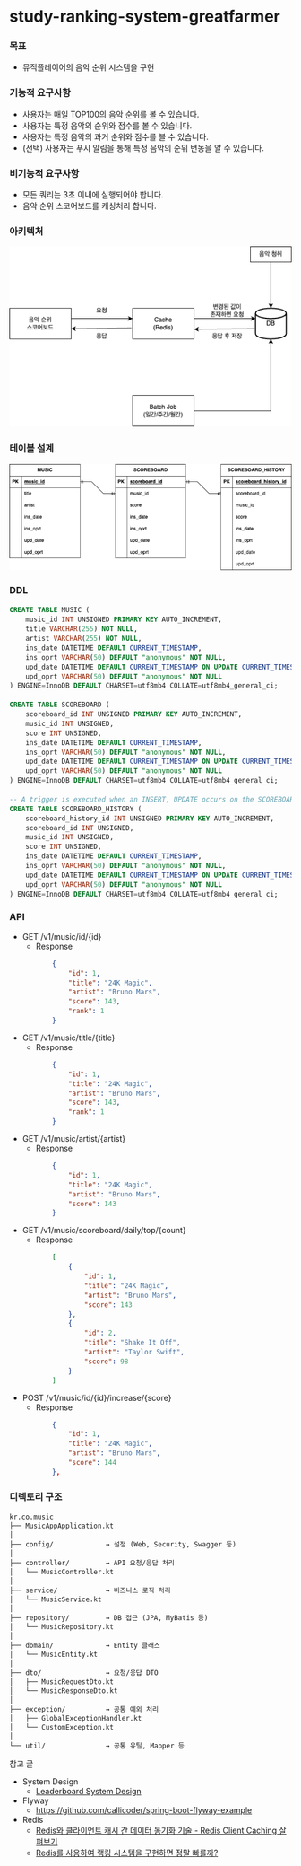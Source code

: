 # study-ranking-system-greatfarmer

### 목표
- 뮤직플레이어의 음악 순위 시스템을 구현

### 기능적 요구사항
- 사용자는 매일 TOP100의 음악 순위를 볼 수 있습니다.
- 사용자는 특정 음악의 순위와 점수를 볼 수 있습니다.
- 사용자는 특정 음악의 과거 순위와 점수를 볼 수 있습니다.
- (선택) 사용자는 푸시 알림을 통해 특정 음악의 순위 변동을 알 수 있습니다.

### 비기능적 요구사항
- 모든 쿼리는 3초 이내에 실행되어야 합니다.
- 음악 순위 스코어보드를 캐싱처리 합니다.

### 아키텍처
![아키텍쳐](ranking_20250322.drawio.png)

### 테이블 설계
![테이블 설계](ranking_db_20250322.drawio.png)

### DDL
```sql
CREATE TABLE MUSIC (
    music_id INT UNSIGNED PRIMARY KEY AUTO_INCREMENT,
    title VARCHAR(255) NOT NULL,
    artist VARCHAR(255) NOT NULL,
    ins_date DATETIME DEFAULT CURRENT_TIMESTAMP,
    ins_oprt VARCHAR(50) DEFAULT "anonymous" NOT NULL,
    upd_date DATETIME DEFAULT CURRENT_TIMESTAMP ON UPDATE CURRENT_TIMESTAMP,
    upd_oprt VARCHAR(50) DEFAULT "anonymous" NOT NULL
) ENGINE=InnoDB DEFAULT CHARSET=utf8mb4 COLLATE=utf8mb4_general_ci;

CREATE TABLE SCOREBOARD (
    scoreboard_id INT UNSIGNED PRIMARY KEY AUTO_INCREMENT,
    music_id INT UNSIGNED,
    score INT UNSIGNED,
    ins_date DATETIME DEFAULT CURRENT_TIMESTAMP,
    ins_oprt VARCHAR(50) DEFAULT "anonymous" NOT NULL,
    upd_date DATETIME DEFAULT CURRENT_TIMESTAMP ON UPDATE CURRENT_TIMESTAMP,
    upd_oprt VARCHAR(50) DEFAULT "anonymous" NOT NULL
) ENGINE=InnoDB DEFAULT CHARSET=utf8mb4 COLLATE=utf8mb4_general_ci;

-- A trigger is executed when an INSERT, UPDATE occurs on the SCOREBOARD table.
CREATE TABLE SCOREBOARD_HISTORY (
    scoreboard_history_id INT UNSIGNED PRIMARY KEY AUTO_INCREMENT,
    scoreboard_id INT UNSIGNED,
    music_id INT UNSIGNED,
    score INT UNSIGNED,
    ins_date DATETIME DEFAULT CURRENT_TIMESTAMP,
    ins_oprt VARCHAR(50) DEFAULT "anonymous" NOT NULL,
    upd_date DATETIME DEFAULT CURRENT_TIMESTAMP ON UPDATE CURRENT_TIMESTAMP,
    upd_oprt VARCHAR(50) DEFAULT "anonymous" NOT NULL
) ENGINE=InnoDB DEFAULT CHARSET=utf8mb4 COLLATE=utf8mb4_general_ci;
```

### API
- GET /v1/music/id/{id}
    - Response
        ```json
            {
                "id": 1,
                "title": "24K Magic",
                "artist": "Bruno Mars",
                "score": 143,
                "rank": 1
            }
        ```
- GET /v1/music/title/{title}
    - Response
        ```json
            {
                "id": 1,
                "title": "24K Magic",
                "artist": "Bruno Mars",
                "score": 143,
                "rank": 1
            }
        ```
- GET /v1/music/artist/{artist}
    - Response
        ```json
            {
                "id": 1,
                "title": "24K Magic",
                "artist": "Bruno Mars",
                "score": 143
            }
        ```
- GET /v1/music/scoreboard/daily/top/{count}
    - Response
        ```json
            [
                {
                    "id": 1,
                    "title": "24K Magic",
                    "artist": "Bruno Mars",
                    "score": 143
                },
                {
                    "id": 2,
                    "title": "Shake It Off",
                    "artist": "Taylor Swift",
                    "score": 98
                }
            ]
        ```
- POST /v1/music/id/{id}/increase/{score}
    - Response
        ```json
            {
                "id": 1,
                "title": "24K Magic",
                "artist": "Bruno Mars",
                "score": 144
            },
        ```

### 디렉토리 구조
```
kr.co.music
├── MusicAppApplication.kt
│
├── config/             → 설정 (Web, Security, Swagger 등)
│
├── controller/         → API 요청/응답 처리
│   └── MusicController.kt
│
├── service/            → 비즈니스 로직 처리
│   └── MusicService.kt
│
├── repository/         → DB 접근 (JPA, MyBatis 등)
│   └── MusicRepository.kt
│
├── domain/             → Entity 클래스
│   └── MusicEntity.kt
│
├── dto/                → 요청/응답 DTO
│   ├── MusicRequestDto.kt
│   └── MusicResponseDto.kt
│
├── exception/          → 공통 예외 처리
│   ├── GlobalExceptionHandler.kt
│   └── CustomException.kt
│
└── util/               → 공통 유틸, Mapper 등
```

참고 글
- System Design
  - [Leaderboard System Design](https://systemdesign.one/leaderboard-system-design/)
- Flyway
  - https://github.com/callicoder/spring-boot-flyway-example
- Redis
  - [Redis와 클라이언트 캐시 간 데이터 동기화 기술 - Redis Client Caching 살펴보기](https://devocean.sk.com/blog/techBoardDetail.do?ID=167301&boardType=techBlog)
  - [Redis를 사용하여 랭킹 시스템을 구현하면 정말 빠를까?](https://velog.io/@koomin1227/Redis%EB%A5%BC-%EC%82%AC%EC%9A%A9%ED%95%98%EC%97%AC-%EB%9E%AD%ED%82%B9-%EC%8B%9C%EC%8A%A4%ED%85%9C%EC%9D%84-%EA%B5%AC%ED%98%84%ED%95%98%EB%A9%B4-%EC%A0%95%EB%A7%90-%EB%B9%A0%EB%A5%BC%EA%B9%8C)
